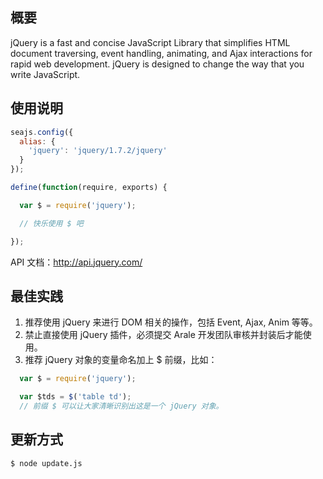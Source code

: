 
## 概要

jQuery is a fast and concise JavaScript Library that simplifies HTML document
traversing, event handling, animating, and Ajax interactions for rapid web
development. jQuery is designed to change the way that you write JavaScript.


## 使用说明

````javascript
seajs.config({
  alias: {
    'jquery': 'jquery/1.7.2/jquery'
  }
});

define(function(require, exports) {

  var $ = require('jquery');

  // 快乐使用 $ 吧

});
````

API 文档：http://api.jquery.com/


## 最佳实践

1. 推荐使用 jQuery 来进行 DOM 相关的操作，包括 Event, Ajax, Anim 等等。
2. 禁止直接使用 jQuery 插件，必须提交 Arale 开发团队审核并封装后才能使用。
3. 推荐 jQuery 对象的变量命名加上 $ 前缀，比如：

````javascript
  var $ = require('jquery');

  var $tds = $('table td');
  // 前缀 $ 可以让大家清晰识别出这是一个 jQuery 对象。
````


## 更新方式

````
$ node update.js
````
